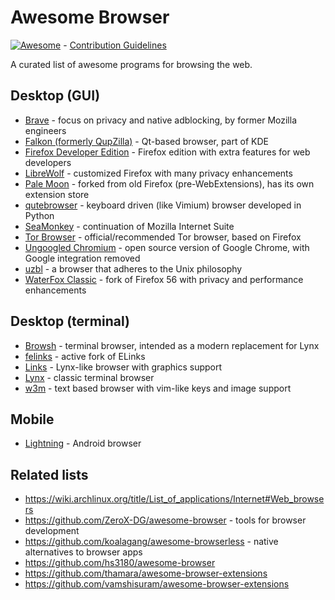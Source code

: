 # Awesome Browser

[![Awesome](https://awesome.re/badge.svg)](https://awesome.re) - [Contribution Guidelines](contributing.md)

A curated list of awesome programs for browsing the web.

## Desktop (GUI)

* [Brave](https://brave.com/) - focus on privacy and native adblocking, by former Mozilla engineers
* [Falkon (formerly QupZilla)](https://www.falkon.org/) - Qt-based browser, part of KDE
* [Firefox Developer Edition](https://www.mozilla.org/en-US/firefox/developer/) - Firefox edition with extra features for web developers
* [LibreWolf](https://librewolf.net/) - customized Firefox with many privacy enhancements
* [Pale Moon](https://www.palemoon.org/) - forked from old Firefox (pre-WebExtensions), has its own extension store
* [qutebrowser](https://github.com/qutebrowser/qutebrowser) - keyboard driven (like Vimium) browser developed in Python
* [SeaMonkey](https://www.seamonkey-project.org/) - continuation of Mozilla Internet Suite
* [Tor Browser](https://www.torproject.org/download/) - official/recommended Tor browser, based on Firefox
* [Ungoogled Chromium](https://github.com/ungoogled-software/ungoogled-chromium) - open source version of Google Chrome, with Google integration removed
* [uzbl](https://github.com/uzbl/uzbl) - a browser that adheres to the Unix philosophy
* [WaterFox Classic](https://www.waterfox.net/) - fork of Firefox 56 with privacy and performance enhancements

## Desktop (terminal)
* [Browsh](https://www.brow.sh/) - terminal browser, intended as a modern replacement for Lynx
* [felinks](https://github.com/rkd77/elinks) - active fork of ELinks
* [Links](https://github.com/rkd77/elinks#readme) - Lynx-like browser with graphics support
* [Lynx](https://lynx.invisible-island.net/) - classic terminal browser
* [w3m](https://en.wikipedia.org/wiki/W3m) - text based browser with vim-like keys and image support

## Mobile
* [Lightning](https://github.com/anthonycr/Lightning-Browser) - Android browser
## Related lists

* https://wiki.archlinux.org/title/List_of_applications/Internet#Web_browsers
* https://github.com/ZeroX-DG/awesome-browser - tools for browser development
* https://github.com/koalagang/awesome-browserless - native alternatives to browser apps
* https://github.com/hs3180/awesome-browser
* https://github.com/thamara/awesome-browser-extensions
* https://github.com/vamshisuram/awesome-browser-extensions
